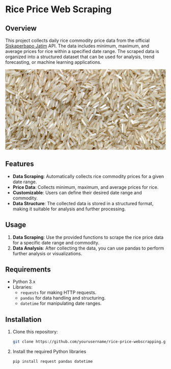# Rice Price Web Scraping
## Overview
This project collects daily rice commodity price data from the official [Siskaperbapo Jatim](https://siskaperbapo.jatimprov.go.id/) API. The data includes minimum, maximum, and average prices for rice within a specified date range. The scraped data is organized into a structured dataset that can be used for analysis, trend forecasting, or machine learning applications.

![Rice](images/rice.jpg)

## Features
- **Data Scraping**: Automatically collects rice commodity prices for a given date range.
- **Price Data**: Collects minimum, maximum, and average prices for rice.
- **Customizable**: Users can define their desired date range and commodity.
- **Data Structure**: The collected data is stored in a structured format, making it suitable for analysis and further processing.

## Usage
1. **Data Scraping**: Use the provided functions to scrape the rice price data for a specific date range and commodity.
2. **Data Analysis**: After collecting the data, you can use pandas to perform further analysis or visualizations.

## Requirements
- Python 3.x
- Libraries:
  - `requests` for making HTTP requests.
  - `pandas` for data handling and structuring.
  - `datetime` for manipulating date ranges.

## Installation

1. Clone this repository:
   ```bash
   git clone https://github.com/yourusername/rice-price-webscrapping.git
   ```
2. Install the required Python libraries
   ```bash
   pip install request pandas datetime
   ```


